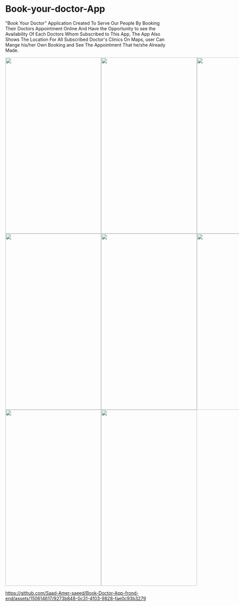 # Book-your-doctor-App

"Book Your Doctor" Application Created To Serve Our People By Booking Their Doctors Appointment Online And Have the Opportunity to see the Availability Of Each Doctors Whom Subscribed to This App, The App Also Shows The Location For All Subscribed Doctor's Clinics On Maps, user Can Mange his/her Own Booking and See The Appointment That he/she Already Made.


<!-- First row of images -->
<div style="display: flex; justify-content: space-around;">
    <img src="https://i.ibb.co/w6wC7zN/12.jpg" style="width:300px; height:550px;">
    <img src="https://i.ibb.co/TtYWvxM/44.jpg" style="width:300px; height:550px;">
    <img src="https://i.ibb.co/SXShJRw/photo-2024-06-26-11-30-34-2.jpg" style="width:300px; height:550px;">
</div>

<!-- Second row of images -->
<div style="display: flex; justify-content: space-around;">
    <img src="https://i.ibb.co/b3y0NTM/photo-2024-06-26-11-30-34.jpg" style="width:300px; height:550px;">
    <img src="https://i.ibb.co/8KvTN9C/photo-2024-06-26-11-30-35-2.jpg" style="width:300px; height:550px;">
    <img src="https://i.ibb.co/rmZKR6C/photo-2024-06-26-11-30-35-3.jpg" style="width:300px; height:550px;">
</div>

<!-- Third row of images -->
<div style="display: flex; justify-content: space-around;">
    <img src="https://i.ibb.co/W5fS9fp/photo-2024-06-26-11-30-35.jpg" style="width:300px; height:550px;">
    <img src="https://i.ibb.co/7GwsQLj/photo-2024-06-26-11-33-57.jpg" style="width:300px; height:550px;">
</div>



https://github.com/Saad-Amer-saeed/Book-Doctor-App-frond-end/assets/150614617/9273b848-0c31-4f03-9828-fae0c93b3279



